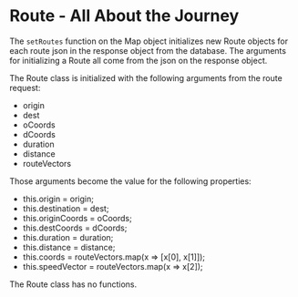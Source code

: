# Route - All About the Journey

The `setRoutes` function on the Map object initializes new Route objects for each
route json in the response object from the database. The arguments for initializing
a Route all come from the json on the response object.

The Route class is initialized with the following arguments from the route request:

  - origin
  - dest
  - oCoords
  - dCoords
  - duration
  - distance
  - routeVectors

Those arguments become the value for the following properties:

  - this.origin = origin;
  - this.destination = dest;
  - this.originCoords = oCoords;
  - this.destCoords = dCoords;
  - this.duration = duration;
  - this.distance = distance;
  - this.coords = routeVectors.map(x => [x[0], x[1]]);
  - this.speedVector = routeVectors.map(x => x[2]);

The Route class has no functions.
